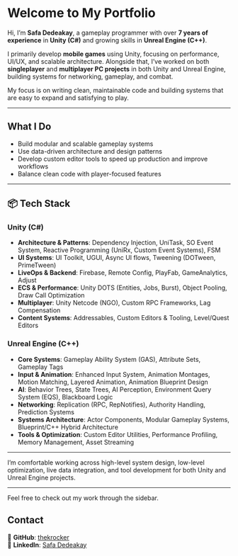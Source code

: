 # Welcome to My Portfolio

Hi, I’m **Safa Dedeakay**, a gameplay programmer with over **7 years of experience** in **Unity (C#)** and growing skills in **Unreal Engine (C++)**.

I primarily develop **mobile games** using Unity, focusing on performance, UI/UX, and scalable architecture. Alongside that, I’ve worked on both **singleplayer** and **multiplayer PC projects** in both Unity and Unreal Engine, building systems for networking, gameplay, and combat.

My focus is on writing clean, maintainable code and building systems that are easy to expand and satisfying to play.


---

## What I Do

- Build modular and scalable gameplay systems
- Use data-driven architecture and design patterns
- Develop custom editor tools to speed up production and improve workflows
- Balance clean code with player-focused features

---

## 📦 Tech Stack

### Unity (C#)
- **Architecture & Patterns**: Dependency Injection, UniTask, SO Event System, Reactive Programming (UniRx, Custom Event Systems), FSM
- **UI Systems**: UI Toolkit, UGUI, Async UI flows, Tweening (DOTween, PrimeTween)
- **LiveOps & Backend**: Firebase, Remote Config, PlayFab, GameAnalytics, Adjust
- **ECS & Performance**: Unity DOTS (Entities, Jobs, Burst), Object Pooling, Draw Call Optimization
- **Multiplayer**: Unity Netcode (NGO), Custom RPC Frameworks, Lag Compensation
- **Content Systems**: Addressables, Custom Editors & Tooling, Level/Quest Editors

### Unreal Engine (C++)
- **Core Systems**: Gameplay Ability System (GAS), Attribute Sets, Gameplay Tags
- **Input & Animation**: Enhanced Input System, Animation Montages, Motion Matching, Layered Animation, Animation Blueprint Design
- **AI**: Behavior Trees, State Trees, AI Perception, Environment Query System (EQS), Blackboard Logic
- **Networking**: Replication (RPC, RepNotifies), Authority Handling, Prediction Systems
- **Systems Architecture**: Actor Components, Modular Gameplay Systems, Blueprint/C++ Hybrid Architecture
- **Tools & Optimization**: Custom Editor Utilities, Performance Profiling, Memory Management, Asset Streaming

---

I’m comfortable working across high-level system design, low-level optimization, live data integration, and tool development for both Unity and Unreal Engine projects.


---
Feel free to check out my work through the sidebar.

## Contact

📂 **GitHub**: [thekrocker](https://github.com/thekrocker)  
👤 **LinkedIn**: [Safa Dedeakay](https://www.linkedin.com/in/safadedeakay/)

